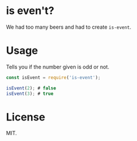 # is even't?

We had too many beers and had to create `is-event`.

# Usage

Tells you if the number given is odd or not.

```javascript
const isEvent = require('is-event');

isEvent(2); # false
isEvent(3); # true
```

# License

MIT.
